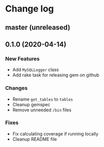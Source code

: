 # Change log

## master (unreleased)

## 0.1.0 (2020-04-14)

### New Features

* Add `MySQLLogger` class
* Add rake task for releasing gem on github

### Changes

* Rename `get_tables` to `tables`
* Cleanup gemspec
* Remove unneeded `/bin` files

### Fixes

* Fix calculating coverage if running locally
* Cleanup README file
